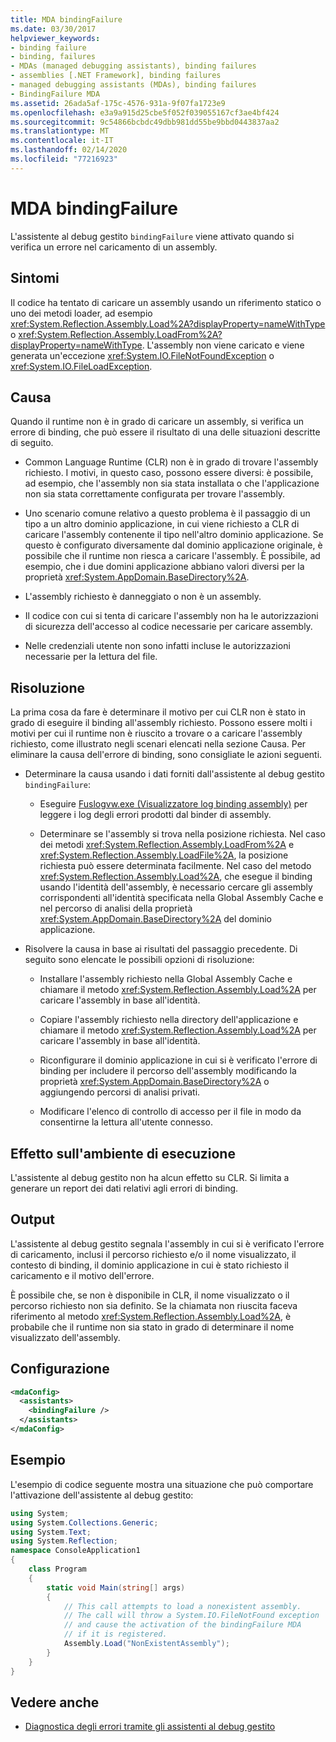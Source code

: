 ```yaml
---
title: MDA bindingFailure
ms.date: 03/30/2017
helpviewer_keywords:
- binding failure
- binding, failures
- MDAs (managed debugging assistants), binding failures
- assemblies [.NET Framework], binding failures
- managed debugging assistants (MDAs), binding failures
- BindingFailure MDA
ms.assetid: 26ada5af-175c-4576-931a-9f07fa1723e9
ms.openlocfilehash: e3a9a915d25cbe5f052f039055167cf3ae4bf424
ms.sourcegitcommit: 9c54866bcbdc49dbb981dd55be9bbd0443837aa2
ms.translationtype: MT
ms.contentlocale: it-IT
ms.lasthandoff: 02/14/2020
ms.locfileid: "77216923"
---
```

# <a name="bindingfailure-mda"></a>MDA bindingFailure

L'assistente al debug gestito `bindingFailure` viene attivato quando si verifica un errore nel caricamento di un assembly.

## <a name="symptoms"></a>Sintomi

Il codice ha tentato di caricare un assembly usando un riferimento statico o uno dei metodi loader, ad esempio <xref:System.Reflection.Assembly.Load%2A?displayProperty=nameWithType> o <xref:System.Reflection.Assembly.LoadFrom%2A?displayProperty=nameWithType>. L'assembly non viene caricato e viene generata un'eccezione <xref:System.IO.FileNotFoundException> o <xref:System.IO.FileLoadException>.

## <a name="cause"></a>Causa

Quando il runtime non è in grado di caricare un assembly, si verifica un errore di binding, che può essere il risultato di una delle situazioni descritte di seguito.

- Common Language Runtime (CLR) non è in grado di trovare l'assembly richiesto. I motivi, in questo caso, possono essere diversi: è possibile, ad esempio, che l'assembly non sia stata installata o che l'applicazione non sia stata correttamente configurata per trovare l'assembly.

- Uno scenario comune relativo a questo problema è il passaggio di un tipo a un altro dominio applicazione, in cui viene richiesto a CLR di caricare l'assembly contenente il tipo nell'altro dominio applicazione. Se questo è configurato diversamente dal dominio applicazione originale, è possibile che il runtime non riesca a caricare l'assembly. È possibile, ad esempio, che i due domini applicazione abbiano valori diversi per la proprietà <xref:System.AppDomain.BaseDirectory%2A>.

- L'assembly richiesto è danneggiato o non è un assembly.

- Il codice con cui si tenta di caricare l'assembly non ha le autorizzazioni di sicurezza dell'accesso al codice necessarie per caricare assembly.

- Nelle credenziali utente non sono infatti incluse le autorizzazioni necessarie per la lettura del file.

## <a name="resolution"></a>Risoluzione

La prima cosa da fare è determinare il motivo per cui CLR non è stato in grado di eseguire il binding all'assembly richiesto. Possono essere molti i motivi per cui il runtime non è riuscito a trovare o a caricare l'assembly richiesto, come illustrato negli scenari elencati nella sezione Causa. Per eliminare la causa dell'errore di binding, sono consigliate le azioni seguenti.

- Determinare la causa usando i dati forniti dall'assistente al debug gestito `bindingFailure`:

  - Eseguire [Fuslogvw.exe (Visualizzatore log binding assembly)](../tools/fuslogvw-exe-assembly-binding-log-viewer.md) per leggere i log degli errori prodotti dal binder di assembly.

  - Determinare se l'assembly si trova nella posizione richiesta. Nel caso dei metodi <xref:System.Reflection.Assembly.LoadFrom%2A> e <xref:System.Reflection.Assembly.LoadFile%2A>, la posizione richiesta può essere determinata facilmente. Nel caso del metodo <xref:System.Reflection.Assembly.Load%2A>, che esegue il binding usando l'identità dell'assembly, è necessario cercare gli assembly corrispondenti all'identità specificata nella Global Assembly Cache e nel percorso di analisi della proprietà <xref:System.AppDomain.BaseDirectory%2A> del dominio applicazione.

- Risolvere la causa in base ai risultati del passaggio precedente. Di seguito sono elencate le possibili opzioni di risoluzione:

  - Installare l'assembly richiesto nella Global Assembly Cache e chiamare il metodo <xref:System.Reflection.Assembly.Load%2A> per caricare l'assembly in base all'identità.

  - Copiare l'assembly richiesto nella directory dell'applicazione e chiamare il metodo <xref:System.Reflection.Assembly.Load%2A> per caricare l'assembly in base all'identità.

  - Riconfigurare il dominio applicazione in cui si è verificato l'errore di binding per includere il percorso dell'assembly modificando la proprietà <xref:System.AppDomain.BaseDirectory%2A> o aggiungendo percorsi di analisi privati.

  - Modificare l'elenco di controllo di accesso per il file in modo da consentirne la lettura all'utente connesso.

## <a name="effect-on-the-runtime"></a>Effetto sull'ambiente di esecuzione

L'assistente al debug gestito non ha alcun effetto su CLR. Si limita a generare un report dei dati relativi agli errori di binding.

## <a name="output"></a>Output

L'assistente al debug gestito segnala l'assembly in cui si è verificato l'errore di caricamento, inclusi il percorso richiesto e/o il nome visualizzato, il contesto di binding, il dominio applicazione in cui è stato richiesto il caricamento e il motivo dell'errore.

È possibile che, se non è disponibile in CLR, il nome visualizzato o il percorso richiesto non sia definito. Se la chiamata non riuscita faceva riferimento al metodo <xref:System.Reflection.Assembly.Load%2A>, è probabile che il runtime non sia stato in grado di determinare il nome visualizzato dell'assembly.

## <a name="configuration"></a>Configurazione

```xml
<mdaConfig>
  <assistants>
    <bindingFailure />
  </assistants>
</mdaConfig>
```

## <a name="example"></a>Esempio

L'esempio di codice seguente mostra una situazione che può comportare l'attivazione dell'assistente al debug gestito:

```csharp
using System;
using System.Collections.Generic;
using System.Text;
using System.Reflection;
namespace ConsoleApplication1
{
    class Program
    {
        static void Main(string[] args)
        {
            // This call attempts to load a nonexistent assembly.
            // The call will throw a System.IO.FileNotFound exception
            // and cause the activation of the bindingFailure MDA
            // if it is registered.
            Assembly.Load("NonExistentAssembly");
        }
    }
}
```

## <a name="see-also"></a>Vedere anche

- [Diagnostica degli errori tramite gli assistenti al debug gestito](diagnosing-errors-with-managed-debugging-assistants.md)
